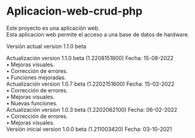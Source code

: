 # Aplicacion-web-crud-php
Este proyecto es una aplicación web.<br>
Esta aplicacion web permite el acceso a una base de datos de hardware.<br>

Versión actual version 1.1.0 beta<br>

Actualización	version 1.1.0 beta (1.2208151800)	Fecha: 15-08-2022<br>
• Mejoras visuales.<br>
• Corrección de errores.<br>
• Funciones mejoradas.<br>
Actualización version 1.0.7 beta (1.2202151600)	Fecha: 15-02-2022<br>
• Corrección de errores.<br>
• Mejoras visuales.<br>
• Nuevas funciones.<br>
Actualización version 1.0.3 beta (1.2202062100)	Fecha: 06-02-2022<br>
• Corrección de errores.<br>
• Mejoras visuales.<br>
Versión inicial version 1.0.0 beta (1.211003420)	Fecha: 03-10-2021
